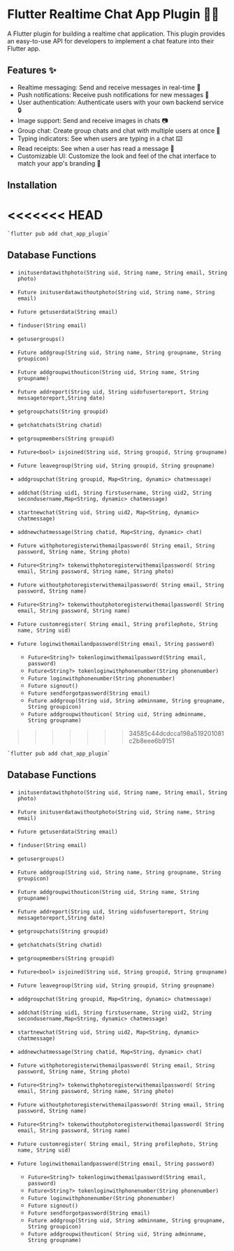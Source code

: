 # Flutter Realtime Chat App Plugin 📱💬

A Flutter plugin for building a realtime chat application. This plugin provides an easy-to-use API for developers to implement a chat feature into their Flutter app.

## Features ✨

- Realtime messaging: Send and receive messages in real-time 🚀
- Push notifications: Receive push notifications for new messages 📩
- User authentication: Authenticate users with your own backend service 🔒
- Image support: Send and receive images in chats 📷
- Group chat: Create group chats and chat with multiple users at once 👥
- Typing indicators: See when users are typing in a chat ⌨️
- Read receipts: See when a user has read a message 👀
- Customizable UI: Customize the look and feel of the chat interface to match your app's branding 🎨

## Installation
<<<<<<< HEAD
=======
    `flutter pub add chat_app_plugin`

## Database Functions
- `inituserdatawithphoto(String uid, String name, String email, String photo)`

- `Future inituserdatawithoutphoto(String uid, String name, String email)`

- `Future getuserdata(String email) `

- `finduser(String email)`

- `getusergroups() `

- `Future addgroup(String uid, String name, String groupname, String groupicon)`

- `Future addgroupwithouticon(String uid, String name, String groupname)`

- `Future addreport(String uid, String uidofusertoreport, String messagetoreport,String date) `

- `getgroupchats(String groupid) `

- `getchatchats(String chatid)`

- `getgroupmembers(String groupid)`

- `Future<bool> isjoined(String uid, String groupid, String groupname)`

- `Future leavegroup(String uid, String groupid, String groupname)`

- `addgroupchat(String groupid, Map<String, dynamic> chatmessage)`

- `addchat(String uid1, String firstusername, String uid2, String secondusername,Map<String, dynamic> chatmessage)`

- `startnewchat(String uid, String uid2, Map<String, dynamic> chatmessage) `

- `addnewchatmessage(String chatid, Map<String, dynamic> chat)`


- `Future withphotoregisterwithemailpassword(
      String email, String password, String name, String photo)`
   
 - ` Future<String?> tokenwithphotoregisterwithemailpassword(
      String email, String password, String name, String photo) `


 - ` Future withoutphotoregisterwithemailpassword(
      String email, String password, String name) `


  - `Future<String?> tokenwithoutphotoregisterwithemailpassword(
      String email, String password, String name)`


  - `Future customregister(
      String email, String profilephoto, String name, String uid)`


- `Future loginwithemailandpassword(String email, String password)`


  - `Future<String?> tokenloginwithemailpassword(String email, password)` 
  - `Future<String?> tokenloginwithphonenumber(String phonenumber)`
  - `Future loginwithphonenumber(String phonenumber)`
  - `Future signout()`
  - `Future sendforgotpassword(String email)`
  - `Future addgroup(String uid, String adminname, String groupname, String groupicon)`     
  - `Future addgroupwithouticon(
      String uid, String adminname, String groupname)`





>>>>>>> 34585c44dcdcca198a519201081c2b8eee6b9151

    `flutter pub add chat_app_plugin`

## Database Functions

- `inituserdatawithphoto(String uid, String name, String email, String photo)`

- `Future inituserdatawithoutphoto(String uid, String name, String email)`

- `Future getuserdata(String email) `

- `finduser(String email)`

- `getusergroups() `

- `Future addgroup(String uid, String name, String groupname, String groupicon)`

- `Future addgroupwithouticon(String uid, String name, String groupname)`

- `Future addreport(String uid, String uidofusertoreport, String messagetoreport,String date) `

- `getgroupchats(String groupid) `

- `getchatchats(String chatid)`

- `getgroupmembers(String groupid)`

- `Future<bool> isjoined(String uid, String groupid, String groupname)`

- `Future leavegroup(String uid, String groupid, String groupname)`

- `addgroupchat(String groupid, Map<String, dynamic> chatmessage)`

- `addchat(String uid1, String firstusername, String uid2, String secondusername,Map<String, dynamic> chatmessage)`

- `startnewchat(String uid, String uid2, Map<String, dynamic> chatmessage) `

- `addnewchatmessage(String chatid, Map<String, dynamic> chat)`

- `Future withphotoregisterwithemailpassword(
    String email, String password, String name, String photo)`
- `Future<String?> tokenwithphotoregisterwithemailpassword(
   String email, String password, String name, String photo)`

- `Future withoutphotoregisterwithemailpassword(
   String email, String password, String name)`

- `Future<String?> tokenwithoutphotoregisterwithemailpassword(
  String email, String password, String name)`

- `Future customregister(
  String email, String profilephoto, String name, String uid)`

- `Future loginwithemailandpassword(String email, String password)`

  - `Future<String?> tokenloginwithemailpassword(String email, password)`
  - `Future<String?> tokenloginwithphonenumber(String phonenumber)`
  - `Future loginwithphonenumber(String phonenumber)`
  - `Future signout()`
  - `Future sendforgotpassword(String email)`
  - `Future addgroup(String uid, String adminname, String groupname, String groupicon)`
  - `Future addgroupwithouticon(
  String uid, String adminname, String groupname)`
